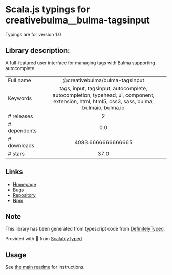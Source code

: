 
# Scala.js typings for creativebulma__bulma-tagsinput

Typings are for version 1.0

## Library description:
A full-featured user interface for managing tags with Bulma supporting autocomplete.

|                    |                 |
| ------------------ | :-------------: |
| Full name          | @creativebulma/bulma-tagsinput |
| Keywords           | tags, input, tagsinput, autocomplete, autocompletion, typehead, ui, component, extension, html, html5, css3, sass, bulma, bulmaio, bulma.io |
| # releases         | 2 |
| # dependents       | 0.0 |
| # downloads        | 4083.6666666666665 |
| # stars            | 37.0 |

## Links
- [Homepage](https://github.com/CreativeBulma/bulma-tagsinput)
- [Bugs](https://github.com/CreativeBulma/bulma-tagsinput/issues)
- [Repository](https://github.com/CreativeBulma/bulma-tagsinput)
- [Npm](https://www.npmjs.com/package/%40creativebulma%2Fbulma-tagsinput)
    


## Note
This library has been generated from typescript code from [DefinitelyTyped](https://definitelytyped.org).

Provided with :purple_heart: from [ScalablyTyped](https://github.com/oyvindberg/ScalablyTyped)

## Usage
See [the main readme](../../readme.md) for instructions.


